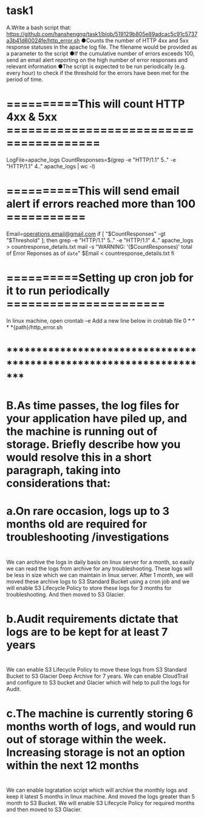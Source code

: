 # task1
A.Write   a   bash   script   that:  https://github.com/hanshengng/task1/blob/519129b805e89adcac5c91c5737a3b41d60024fe/http_error.sh
●Counts   the   number   of   HTTP   4xx   and   5xx   response   statuses   in   the   apache log   file.   The   filename   would   be   provided   as   a   parameter   to   the   script 
●If   the   cumulative   number   of   errors   exceeds   100,   send   an   email   alert reporting   on   the   high   number   of   error   responses   and   relevant   information 
●The   script   is   expected   to   be   run   periodically   (e.g.   every   hour)   to   check   if the   threshold   for   the   errors   have   been   met   for   the   period   of   time.

# ==========This will count HTTP 4xx & 5xx =======================================
LogFile=apache_logs
CountResponses=$(grep -e "HTTP/1\.1\" 5.." -e "HTTP/1\.1\" 4.." apache_logs | wc -l)

# ==========This will send email alert if errors reached more than 100 ===========
Email=operations.email@gmail.com
if [ "$CountResponses" -gt "$Threshold" ]; then
    grep -e "HTTP/1\.1\" 5.." -e "HTTP/1\.1\" 4.." apache_logs > countresponse_details.txt
    mail -s "WARNING: '($CountResponses)' total of Error Reponses as of `date`" $Email < countresponse_details.txt
fi

# ==========Setting up cron job for it to run periodically ======================
In linux machine, open crontab –e
Add a new line below in crobtab file
0 * * * *{path}/http_error.sh

# *******************************************************************
# B.As   time   passes,   the   log   files   for   your   application   have   piled   up,   and   the   machine is   running   out   of   storage.   Briefly   describe   how   you   would   resolve   this   in   a   short paragraph,   taking   into   considerations   that: 
# a.On   rare   occasion,   logs   up   to   3   months   old   are   required   for   troubleshooting /investigations 
#
We can archive the logs in daily basis on linux server for a month, so easily we can read the logs from archive for any troubleshooting. These logs will be less in size which we can maintain in linux server.
After 1 month, we will moved these archive logs to S3 Standard Bucket using a cron job and we will enable S3 Lifecycle Policy to store these logs for 3 months for troubleshooting. 
And then moved to S3 Glacier. 
#
# b.Audit   requirements   dictate   that   logs   are   to   be   kept   for   at   least   7   years 
#
We can enable S3 Lifecycle Policy to move these logs from S3 Standard Bucket to S3 Glacier Deep Archive for 7 years. We can enable CloudTrail and configure to S3 bucket and Glacier which will help to pull the logs for Audit. 
#
# c.The   machine   is   currently   storing   6   months   worth   of   logs,   and   would   run out   of   storage   within   the   week.   Increasing   storage   is   not   an   option   within the   next   12   months
#
We can enable logratation script which will archive the monthly logs and keep it latest 5 months in linux machine. And moved the logs greater than 5 month to S3 Bucket. 
We will enable S3 Lifecycle Policy for required months and then moved to S3 Glacier. 